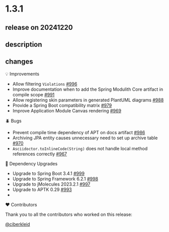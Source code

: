 # 1.3.1

## release on 20241220

## description

## changes

💡 Improvements

* Allow filtering <code>Violations</code> <a href="https://github.com/spring-projects/spring-modulith/issues/996" data-hovercard-type="issue" data-hovercard-url="/spring-projects/spring-modulith/issues/996/hovercard">#996</a>
* Improve documentation when to add the Spring Modulith Core artifact in compile scope <a href="https://github.com/spring-projects/spring-modulith/issues/991" data-hovercard-type="issue" data-hovercard-url="/spring-projects/spring-modulith/issues/991/hovercard">#991</a>
* Allow registering skin parameters in generated PlantUML diagrams <a href="https://github.com/spring-projects/spring-modulith/issues/988" data-hovercard-type="issue" data-hovercard-url="/spring-projects/spring-modulith/issues/988/hovercard">#988</a>
* Provide a Spring Boot compatibility matrix <a href="https://github.com/spring-projects/spring-modulith/issues/979" data-hovercard-type="issue" data-hovercard-url="/spring-projects/spring-modulith/issues/979/hovercard">#979</a>
* Improve Application Module Canvas rendering <a href="https://github.com/spring-projects/spring-modulith/issues/969" data-hovercard-type="issue" data-hovercard-url="/spring-projects/spring-modulith/issues/969/hovercard">#969</a>

🪲 Bugs

* Prevent compile time dependency of APT on docs artifact <a href="https://github.com/spring-projects/spring-modulith/issues/986" data-hovercard-type="issue" data-hovercard-url="/spring-projects/spring-modulith/issues/986/hovercard">#986</a>
* Archiving JPA entity causes unnecessary need to set up archive table <a href="https://github.com/spring-projects/spring-modulith/issues/970" data-hovercard-type="issue" data-hovercard-url="/spring-projects/spring-modulith/issues/970/hovercard">#970</a>
* <code>Asciidoctor.toInlineCode(String)</code> does not handle local method references correctly <a href="https://github.com/spring-projects/spring-modulith/issues/967" data-hovercard-type="issue" data-hovercard-url="/spring-projects/spring-modulith/issues/967/hovercard">#967</a>

🔨 Dependency Upgrades

* Upgrade to Spring Boot 3.4.1 <a href="https://github.com/spring-projects/spring-modulith/issues/999" data-hovercard-type="issue" data-hovercard-url="/spring-projects/spring-modulith/issues/999/hovercard">#999</a>
* Upgrade to Spring Framework 6.2.1 <a href="https://github.com/spring-projects/spring-modulith/issues/998" data-hovercard-type="issue" data-hovercard-url="/spring-projects/spring-modulith/issues/998/hovercard">#998</a>
* Upgrade to jMolecules 2023.2.1 <a href="https://github.com/spring-projects/spring-modulith/issues/997" data-hovercard-type="issue" data-hovercard-url="/spring-projects/spring-modulith/issues/997/hovercard">#997</a>
* Upgrade to APTK 0.29 <a href="https://github.com/spring-projects/spring-modulith/issues/993" data-hovercard-type="issue" data-hovercard-url="/spring-projects/spring-modulith/issues/993/hovercard">#993</a>
* 

❤️ Contributors

Thank you to all the contributors who worked on this release:

<a class="user-mention notranslate" data-hovercard-type="user" data-hovercard-url="/users/ciberkleid/hovercard" data-octo-click="hovercard-link-click" data-octo-dimensions="link_type:self" href="https://github.com/ciberkleid">@ciberkleid</a>

